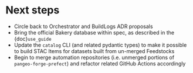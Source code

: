 # Next steps

- Circle back to Orchestrator and BuildLogs ADR proposals
- Bring the official Bakery database within spec, as described in the {doc}`use_guide`
- Update the `catalog` CLI (and related pydantic types) to make it possible to build STAC Items for datasets built from un-merged Feedstocks
- Begin to merge automation repositories (i.e. unmerged portions of `pangeo-forge-prefect`) and refactor related GitHub Actions accordingly
